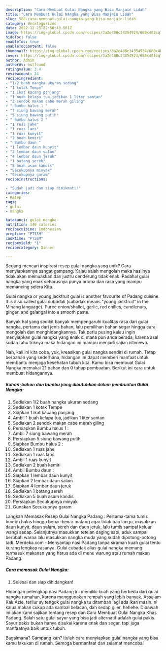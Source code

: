 ```yaml
---
description: "Cara Membuat Gulai Nangka yang Bisa Manjain Lidah"
title: "Cara Membuat Gulai Nangka yang Bisa Manjain Lidah"
slug: 588-cara-membuat-gulai-nangka-yang-bisa-manjain-lidah
category: Uncategorized
date: 2022-12-25T22:56:43.561Z
image: https://img-global.cpcdn.com/recipes/3a2e408c34354924/680x482cq70/gulai-nangka-foto-resep-utama.jpg
hideToc: false
enableToc: true
enableTocContent: false
thumbnail: https://img-global.cpcdn.com/recipes/3a2e408c34354924/680x482cq70/gulai-nangka-foto-resep-utama.jpg
cover: https://img-global.cpcdn.com/recipes/3a2e408c34354924/680x482cq70/gulai-nangka-foto-resep-utama.jpg
author: Admin
authorAv: notfound
ratingvalue: 3.4
reviewcount: 24
recipeingredient:
- "1/2 buah nangka ukuran sedang"
- "1 kotak Tempe"
- "1 ikat kacang panjang"
- "1 buah kelapa tua jadikan 1 liter santan"
- "2 sendok makan cabe merah giling"
- " Bumbu halus 1 "
- "7 siung bawang merah"
- "5 siung bawang putih"
- " Bumbu halus 2 "
- "1 ruas jahe"
- "1 ruas laos"
- "1 ruas kunyit"
- "2 buah kemiri"
- " Bumbu daun "
- "1 lembar daun kunyit"
- "2 lembar daun salam"
- "4 lembar daun jeruk"
- "1 batang sereh"
- "5 buah asam kandis"
- "Secukupnya minyak"
- "Secukupnya garam"
recipeinstructions:

- "Sudah jadi dan siap dinikmati!"
categories:
- Resep
tags:
- gulai
- nangka

katakunci: gulai nangka 
nutrition: 149 calories
recipecuisine: Indonesian
preptime: "PT35M"
cooktime: "PT58M"
recipeyield: "1"
recipecategory: Dinner

---
```





Sedang mencari inspirasi resep gulai nangka yang unik? Cara menyiapkannya sangat gampang. Kalau salah mengolah maka hasilnya tidak akan memuaskan dan justru cenderung tidak enak. Padahal gulai nangka yang enak seharusnya punya aroma dan rasa yang mampu memancing selera Kita.





Gulai nangka or young jackfruit gulai is another favourite of Padang cuisine. It is also called gulai cubadak (cubadak means &#34;young jackfruit&#34; in the Minang language). Puree onion/shallot, garlic, red chilies, candlenuts, ginger, and galangal into a smooth paste.

Banyak hal yang sedikit banyak mempengaruhi kualitas rasa dari gulai nangka, pertama dari jenis bahan, lalu pemilihan bahan segar hingga cara mengolah dan menghidangkannya. Tak perlu pusing kalau ingin menyiapkan gulai nangka yang enak di mana pun anda berada, karena asal sudah tahu triknya maka hidangan ini mampu menjadi sajian istimewa.






Nah, kali ini kita coba, yuk, kreasikan gulai nangka sendiri di rumah. Tetap berbahan yang sederhana, hidangan ini dapat memberi manfaat untuk membantu menjaga kesehatan tubuh kita. Kamu bisa membuat Gulai Nangka memakai 21 bahan dan 0 tahap pembuatan. Berikut ini cara untuk membuat hidangannya.

<!--inarticleads1-->

##### Bahan-bahan dan bumbu yang dibutuhkan dalam pembuatan Gulai Nangka:

1. Sediakan 1/2 buah nangka ukuran sedang
1. Sediakan 1 kotak Tempe
1. Siapkan 1 ikat kacang panjang
1. Ambil 1 buah kelapa tua, jadikan 1 liter santan
1. Sediakan 2 sendok makan cabe merah giling
1. Persiapkan  Bumbu halus 1 :
1. Ambil 7 siung bawang merah
1. Persiapkan 5 siung bawang putih
1. Siapkan  Bumbu halus 2 :
1. Sediakan 1 ruas jahe
1. Sediakan 1 ruas laos
1. Ambil 1 ruas kunyit
1. Sediakan 2 buah kemiri
1. Ambil  Bumbu daun :
1. Siapkan 1 lembar daun kunyit
1. Siapkan 2 lembar daun salam
1. Siapkan 4 lembar daun jeruk
1. Sediakan 1 batang sereh
1. Sediakan 5 buah asam kandis
1. Persiapkan Secukupnya minyak
1. Gunakan Secukupnya garam


Langkah Memasak Resep Gulai Nangka Padang : Pertama-tama tumis bumbu halus hingga benar-benar matang agar tidak bau langu, masukkan daun kunyit, daun salam, sereh dan daun jeruk, lalu tumis sampai keluar wangi sedap. Selanjutnya masukkan tetelan daging sapi, aduk sampai berubah warna lalu masukkan nangka muda yang sudah dipotong-potong tadi. Merdeka.com - Menyantap nasi Padang tanpa siraman kuah gulai tentu kurang lengkap rasanya. Gulai cubadak alias gulai nangka memang termasuk makanan yang harus ada di menu warung atau rumah makan Padang. 

<!--inarticleads2-->

##### Cara memasak Gulai Nangka:


1. Selesai dan siap dihidangkan!

Hidangan pelengkap nasi Padang ini memiliki kuah yang berbeda dari gulai nangka rumahan, karena menggunakan rempah yang lebih banyak. Assalam Kak Azie, terliur sy tengok gulai nangka tu ditambah lagi ada ikan masin. ni kalua makan cukup ada sambal belacan, dah sedap giler. hehehe. Dibawah ini akan kami sajikan tentang resep dan Cara Membuat Gulai Nangka Khas Padang. Salah satu gulai sayur yang bisa jadi alternatif adalah gulai pakis. Sayur pakis bukan hanya disukai karena enak dan segar, tapi juga manfaatnya baik untuk tubuh. 

Bagaimana? Gampang kan? Itulah cara menyiapkan gulai nangka yang bisa kamu lakukan di rumah. Semoga bermanfaat dan selamat mencoba!
